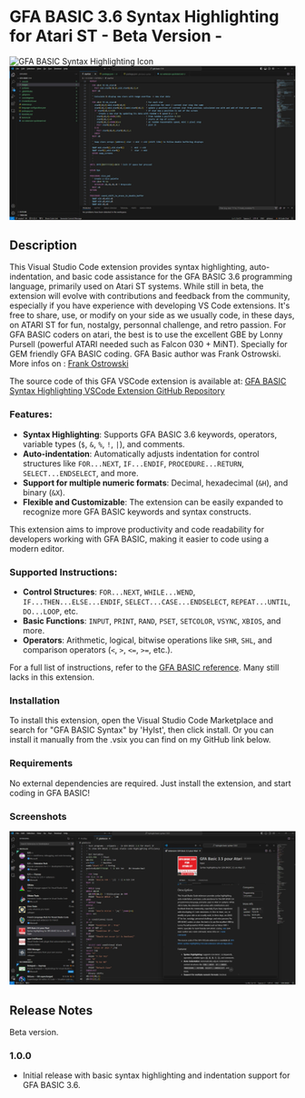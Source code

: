 # GFA BASIC 3.6 Syntax Highlighting for Atari ST - Beta Version -
![GFA BASIC Syntax Highlighting Icon]([hylst.gfa-basic-syntax-1.0.0/images/GFA_BASIC_3_FOR_ATARI_DEV_VSCODE_EXT_ICO.png](https://github.com/Hylst/Gfa_basic_3_Vscode_Ext/blob/main/hylst.gfa-basic-syntax-1.0.0/images/GFA_BASIC_3_FOR_ATARI_DEV_VSCODE_EXT_ICO.png))
![GFA BASIC Syntax Highlighting Screenshot](https://github.com/Hylst/Gfa_basic_3_Vscode_Ext/blob/main/hylst.gfa-basic-syntax-1.0.0/images/GFA_BASIC_3_FOR_ATARI_DEV_VSCODE_EXT_SCREENSHOT.jpg)

## Description
This Visual Studio Code extension provides syntax highlighting, auto-indentation, and basic code assistance for the GFA BASIC 3.6 programming language, primarily used on Atari ST systems. While still in beta, the extension will evolve with contributions and feedback from the community, especially if you have experience with developing VS Code extensions. It's free to share, use, or modify on your side as we usually code, in these days, on ATARI ST for fun, nostalgy, personnal challenge, and retro passion.
For GFA BASIC coders on atari, the best is to use the excellent GBE by Lonny Pursell (powerful ATARI needed such as Falcon 030 + MiNT). Specially for GEM friendly GFA BASIC coding. 
GFA Basic author was Frank Ostrowski. More infos on :  [Frank Ostrowski](https://gfabasic.net/htm/gfa_fo.htm)

The source code of this GFA VSCode extension is available at:
[GFA BASIC Syntax Highlighting VSCode Extension GitHub Repository](https://github.com/Hylst/Gfa_basic_3_Vscode_Ext/tree/main/gfa-basic-3-6-)

### Features:
- **Syntax Highlighting**: Supports GFA BASIC 3.6 keywords, operators, variable types (`$`, `&`, `%`, `!`, `|`), and comments.
- **Auto-indentation**: Automatically adjusts indentation for control structures like `FOR...NEXT`, `IF...ENDIF`, `PROCEDURE...RETURN`, `SELECT...ENDSELECT`, and more.
- **Support for multiple numeric formats**: Decimal, hexadecimal (`&H`), and binary (`&X`).
- **Flexible and Customizable**: The extension can be easily expanded to recognize more GFA BASIC keywords and syntax constructs.

This extension aims to improve productivity and code readability for developers working with GFA BASIC, making it easier to code using a modern editor.

### Supported Instructions:
- **Control Structures**: `FOR...NEXT`, `WHILE...WEND`, `IF...THEN...ELSE...ENDIF`, `SELECT...CASE...ENDSELECT`, `REPEAT...UNTIL`, `DO...LOOP`, etc.
- **Basic Functions**: `INPUT`, `PRINT`, `RAND`, `PSET`, `SETCOLOR`, `VSYNC`, `XBIOS`, and more.
- **Operators**: Arithmetic, logical, bitwise operations like `SHR`, `SHL`, and comparison operators (`<`, `>`, `<=`, `>=`, etc.).

For a full list of instructions, refer to the [GFA BASIC reference](https://gfabasic.net/stg/gfabasic.htm). Many still lacks in this extension.

### Installation
To install this extension, open the Visual Studio Code Marketplace and search for "GFA BASIC Syntax" by 'Hylst', then click install. Or you can install it manually from the .vsix you can find on my GitHub link below. 

### Requirements
No external dependencies are required. Just install the extension, and start coding in GFA BASIC!

### Screenshots
![Syntax Highlighting](https://raw.githubusercontent.com/Hylst/Gfa_basic_3_Vscode_Ext/main/images/GFA_BASIC_3_FOR_ATARI_DEV_VSCODE_EXT_SCREENSHOT.jpg)

## Release Notes
Beta version.

### 1.0.0
- Initial release with basic syntax highlighting and indentation support for GFA BASIC 3.6.
